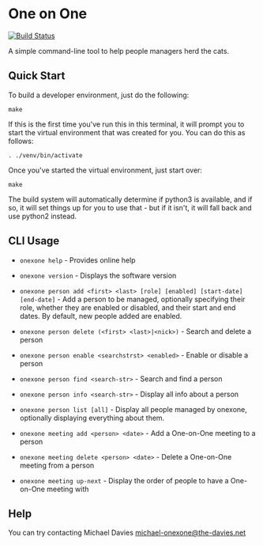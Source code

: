 # One on One

[![Build Status](https://travis-ci.com/mrda/onexone.svg?branch=master)](https://travis-ci.com/mrda/onexone)

A simple command-line tool to help people managers herd the cats.

## Quick Start

To build a developer environment, just do the following:

    make
    
If this is the first time you've run this in this terminal, it will prompt you to start the virtual environment that was created for you.  You can do this as follows:

    . ./venv/bin/activate

Once you've started the virtual environment, just start over:

    make 
    
The build system will automatically determine if python3 is available, and if so, it will set things up for you to use that - but if it isn't, it will fall back and use python2 instead.

## CLI Usage

* `onexone help` - Provides online help
* `onexone version` - Displays the software version

* `onexone person add <first> <last> [role] [enabled] [start-date] [end-date]` - Add a person to be managed, optionally specifying their role, whether they are enabled or disabled, and their start and end dates.  By default, new people added are enabled.
* `onexone person delete (<first> <last>|<nick>)` - Search and delete a person
* `onexone person enable <searchstrst> <enabled>` - Enable or disable a person
* `onexone person find <search-str>` - Search and find a person
* `onexone person info <search-str>` - Display all info about a person
* `onexone person list [all]` - Display all people managed by onexone, optionally displaying everything about them.

* `onexone meeting add <person> <date>` - Add a One-on-One meeting to a person
* `onexone meeting delete <person> <date>` - Delete a One-on-One meeting from a person
* `onexone meeting up-next` - Display the order of people to have a One-on-One meeting with

## Help

You can try contacting Michael Davies <michael-onexone@the-davies.net>


